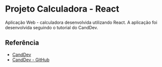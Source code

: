 
# Projeto Calculadora - React

Aplicação Web - calculadora desenvolvida utilizando React. A aplicação foi desenvolvida seguindo o tutorial do CandDev.
## Referência

 - [CandDev](https://www.youtube.com/watch?v=o89bhL-S6g8)
 - [CandDev - GitHub](https://github.com/candraKriswinarto)
 
